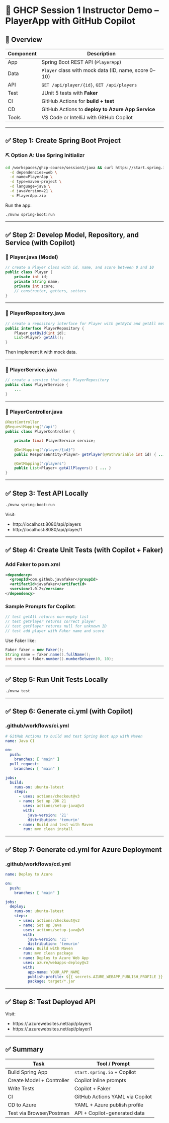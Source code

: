 # 🚀 GHCP Session 1 Instructor Demo – PlayerApp with GitHub Copilot

## 🧱 Overview

| Component | Description |
|----------|-------------|
| App      | Spring Boot REST API (`PlayerApp`) |
| Data     | `Player` class with mock data (ID, name, score 0–10) |
| API      | `GET /api/player/{id}`, `GET /api/players` |
| Test     | JUnit 5 tests with **Faker** |
| CI       | GitHub Actions for **build + test** |
| CD       | GitHub Actions to **deploy to Azure App Service** |
| Tools    | VS Code or IntelliJ with GitHub Copilot |

---

## ✅ Step 1: Create Spring Boot Project

### ⛏️ Option A: Use Spring Initializr
```bash
cd /workspaces/ghcp-course/session1/java && curl https://start.spring.io/starter.zip \
  -d dependencies=web \
  -d name=PlayerApp \
  -d type=maven-project \
  -d language=java \
  -d javaVersion=21 \
  -o PlayerApp.zip
```

Run the app:
```bash
./mvnw spring-boot:run
```

---

## ✅ Step 2: Develop Model, Repository, and Service (with Copilot)

### 📄 Player.java (Model)
```java
// create a Player class with id, name, and score between 0 and 10
public class Player {
    private int id;
    private String name;
    private int score;
    // constructor, getters, setters
}
```

---

### 📄 PlayerRepository.java
```java
// create a repository interface for Player with getById and getAll methods
public interface PlayerRepository {
    Player getById(int id);
    List<Player> getAll();
}
```

Then implement it with mock data.

---

### 📄 PlayerService.java
```java
// create a service that uses PlayerRepository
public class PlayerService {
    ...
}
```

---

### 📄 PlayerController.java
```java
@RestController
@RequestMapping("/api")
public class PlayerController {

    private final PlayerService service;

    @GetMapping("/player/{id}")
    public ResponseEntity<Player> getPlayer(@PathVariable int id) { ... }

    @GetMapping("/players")
    public List<Player> getAllPlayers() { ... }
}
```

---

## ✅ Step 3: Test API Locally
```bash
./mvnw spring-boot:run
```
Visit:
- http://localhost:8080/api/players
- http://localhost:8080/api/player/1

---

## ✅ Step 4: Create Unit Tests (with Copilot + Faker)

### Add Faker to pom.xml
```xml
<dependency>
  <groupId>com.github.javafaker</groupId>
  <artifactId>javafaker</artifactId>
  <version>1.0.2</version>
</dependency>
```

### Sample Prompts for Copilot:
```java
// test getAll returns non-empty list
// test getPlayer returns correct player
// test getPlayer returns null for unknown ID
// test add player with Faker name and score
```

Use Faker like:
```java
Faker faker = new Faker();
String name = faker.name().fullName();
int score = faker.number().numberBetween(0, 10);
```

---

## ✅ Step 5: Run Unit Tests Locally
```bash
./mvnw test
```

---

## ✅ Step 6: Generate ci.yml (with Copilot)

### .github/workflows/ci.yml
```yaml
# GitHub Actions to build and test Spring Boot app with Maven
name: Java CI

on:
  push:
    branches: [ "main" ]
  pull_request:
    branches: [ "main" ]

jobs:
  build:
    runs-on: ubuntu-latest
    steps:
      - uses: actions/checkout@v3
      - name: Set up JDK 21
        uses: actions/setup-java@v3
        with:
          java-version: '21'
          distribution: 'temurin'
      - name: Build and test with Maven
        run: mvn clean install
```

---

## ✅ Step 7: Generate cd.yml for Azure Deployment

### .github/workflows/cd.yml
```yaml
name: Deploy to Azure

on:
  push:
    branches: [ "main" ]

jobs:
  deploy:
    runs-on: ubuntu-latest
    steps:
      - uses: actions/checkout@v3
      - name: Set up Java
        uses: actions/setup-java@v3
        with:
          java-version: '21'
          distribution: 'temurin'
      - name: Build with Maven
        run: mvn clean package
      - name: Deploy to Azure Web App
        uses: azure/webapps-deploy@v2
        with:
          app-name: YOUR_APP_NAME
          publish-profile: ${{ secrets.AZURE_WEBAPP_PUBLISH_PROFILE }}
          package: target/*.jar
```

---

## ✅ Step 8: Test Deployed API

Visit:
- https://<YOUR-APP>.azurewebsites.net/api/players
- https://<YOUR-APP>.azurewebsites.net/api/player/1

---

## ✅ Summary

| Task                       | Tool / Prompt                      |
|----------------------------|------------------------------------|
| Build Spring App           | `start.spring.io` + Copilot        |
| Create Model + Controller  | Copilot inline prompts             |
| Write Tests                | Copilot + Faker                    |
| CI                         | GitHub Actions YAML via Copilot    |
| CD to Azure                | YAML + Azure publish profile       |
| Test via Browser/Postman   | API + Copilot-generated data       |

